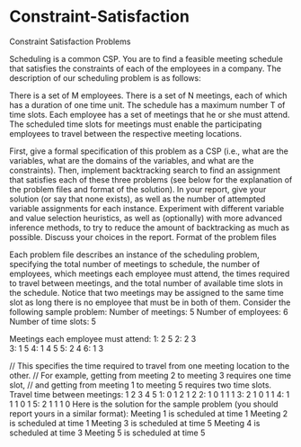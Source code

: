 Constraint-Satisfaction
=======================

Constraint Satisfaction Problems 

Scheduling is a common CSP. You are to find a feasible meeting schedule that satisfies the constraints of each of the employees in a company. The description of our scheduling problem is as follows:

There is a set of M employees.
There is a set of N meetings, each of which has a duration of one time unit.
The schedule has a maximum number T of time slots.
Each employee has a set of meetings that he or she must attend.
The scheduled time slots for meetings must enable the participating employees to travel between the respective meeting locations.

First, give a formal specification of this problem as a CSP (i.e., what are the variables, what are the domains of the variables, and what are the constraints). Then, implement backtracking search to find an assignment that satisfies each of these three problems (see below for the explanation of the problem files and format of the solution). In your report, give your solution (or say that none exists), as well as the number of attempted variable assignments for each instance. Experiment with different variable and value selection heuristics, as well as (optionally) with more advanced inference methods, to try to reduce the amount of backtracking as much as possible. Discuss your choices in the report.
Format of the problem files

Each problem file describes an instance of the scheduling problem, specifying the total number of meetings to schedule, the number of employees, which meetings each employee must attend, the times required to travel between meetings, and the total number of available time slots in the schedule. Notice that two meetings may be assigned to the same time slot as long there is no employee that must be in both of them. Consider the following sample problem:
Number of meetings: 5
Number of employees: 6
Number of time slots: 5

Meetings each employee must attend:
1: 2 5
2: 2 3  
3: 1 5
4: 1 4 5
5: 2 4
6: 1 3

// This specifies the time required to travel from one meeting location to the other.
// For example, getting from meeting 2 to meeting 3 requires one time slot, 
// and getting from meeting 1 to meeting 5 requires two time slots.
Travel time between meetings: 
     1 2 3 4 5
 1:  0 1 2 1 2
 2:  1 0 1 1 1 
 3:  2 1 0 1 1 
 4:  1 1 1 0 1 
 5:  2 1 1 1 0 
Here is the solution for the sample problem (you should report yours in a similar format):
Meeting 1 is scheduled at time 1
Meeting 2 is scheduled at time 1
Meeting 3 is scheduled at time 5
Meeting 4 is scheduled at time 3
Meeting 5 is scheduled at time 5
